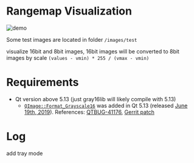 # Rangemap Visualization 
![demo](https://github.com/renhaofan/colormap/blob/master/images/demo/demoV2.gif)


Some test images are located in folder `/images/test`

visualize 16bit and 8bit images, 16bit images will be converted to 8bit images by scale `(values - vmin) * 255 / (vmax - vmin)`

Requirements
============
* Qt version above 5.13 (just gray16lib will likely compile with 5.13)
  * [`QImage::Format_Grayscale16`](https://doc.qt.io/qt-5/qimage.html#Format-enum) was added in Qt 5.13 (released [June 19th, 2019](https://blog.qt.io/blog/2019/06/19/qt-5-13-released/)). References: [QTBUG-41176](http://bugreports.qt.io/browse/QTBUG-41176), [Gerrit patch](https://codereview.qt-project.org/#/c/239203/)

# Log
add tray mode



